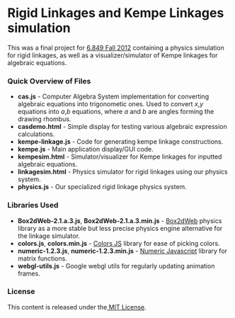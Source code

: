 # Rigid Linkages and Kempe Linkages simulation #

This was a final project for [6.849 Fall 2012](http://courses.csail.mit.edu/6.849/fall12/project.html) containing a physics simulation for rigid linkages, as well as a visualizer/simulator of Kempe linkages for algebraic equations.

### Quick Overview of Files ###

* **cas.js** - Computer Algebra System implementation for converting algebraic equations into trigonometic ones. Used to convert *x*,*y* equations into *a*,*b* equations, where *a* and *b* are angles forming the drawing rhombus.
* **casdemo.html** - Simple display for testing various algebraic expression calculations.
* **kempe-linkage.js** - Code for generating kempe linkage constructions.
* **kempe.js** - Main application display/GUI code.
* **kempesim.html** - Simulator/visualizer for Kempe linkages for inputted algebraic equations.
* **linkagesim.html** - Physics simulator for rigid linkages using our physics system.
* **physics.js** - Our specialized rigid linkage physics system.

### Libraries Used ###

* **Box2dWeb-2.1.a.3.js**, **Box2dWeb-2.1.a.3.min.js** - [Box2dWeb](https://code.google.com/p/box2dweb/) physics library as a more stable but less precise physics engine alternative for the linkage simulator.
* **colors.js**, **colors.min.js** - [Colors JS](https://github.com/mbjordan/Colors) library for ease of picking colors.
* **numeric-1.2.3.js**, **numeric-1.2.3.min.js** - [Numeric Javascript](http://numericjs.com/) library for matrix functions.
* **webgl-utils.js** - Google webgl utils for regularly updating animation frames.


### License ###

This content is released under the[ MIT License](https://en.wikipedia.org/wiki/MIT_License).